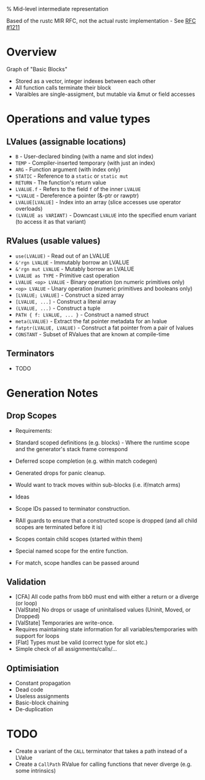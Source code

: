 % Mid-level intermediate representation

Based of the rustc MIR RFC, not the actual rustc implementation -
See [RFC #1211](https://github.com/rust-lang/rfcs/blob/master/text/1211-mir.md)


Overview
========

Graph of "Basic Blocks"
- Stored as a vector, integer indexes between each other
- All function calls terminate their block
- Varaibles are single-assigment, but mutable via &mut or field accesses


Operations and value types
=====

LValues (assignable locations)
------------------------------

- `B` - User-declared binding (with a name and slot index)
- `TEMP` - Compiler-inserted temporary (with just an index)
- `ARG` - Function argument (with index only)
- `STATIC` - Reference to a `static` or `static mut`
- `RETURN` - The function's return value
- `LVALUE.f` - Refers to the field `f` of the inner `LVALUE`
- `*LVALUE` - Dereference a pointer (&-ptr or rawptr)
- `LVALUE[LVALUE]` - Index into an array (slice accesses use operator overloads)
- `(LVALUE as VARIANT)` - Downcast `LVALUE` into the specified enum variant (to access it as that variant)

RValues (usable values)
-----------------------

- `use(LVALUE)` - Read out of an LVALUE
- `&'rgn LVALUE` - Immutably borrow an LVALUE
- `&'rgn mut LVALUE` - Mutably borrow an LVALUE
- `LVALUE as TYPE` - Primitive cast operation
- `LVALUE <op> LVALUE` - Binary operation (on numeric primitives only)
- `<op> LVALUE` - Unary operation (numeric primitives and booleans only)
- `[LVALUE; LVALUE]` - Construct a sized array
- `[LVALUE, ...]` - Construct a literal array
- `(LVALUE, ...)` - Construct a tuple
- `PATH { f: LVALUE, ... }` - Construct a named struct
- `meta(LVALUE)` - Extract the fat pointer metadata for an lvalue
- `fatptr(LVALUE, LVALUE)` - Construct a fat pointer from a pair of lvalues
- `CONSTANT` - Subset of RValues that are known at compile-time

Terminators
-----------
- TODO

Generation Notes
================

Drop Scopes
-----------

- Requirements:
 - Standard scoped definitions (e.g. blocks) - Where the runtime scope and the generator's stack frame correspond
 - Deferred scope completion (e.g. within match codegen)
 - Generated drops for panic cleanup.
 - Would want to track moves within sub-blocks (i.e. if/match arms)

- Ideas
 - Scope IDs passed to terminator construction.
 - RAII guards to ensure that a constructed scope is dropped (and all child scopes are terminated before it is)
 - Scopes contain child scopes (started within them)
 - Special named scope for the entire function.
 - For match, scope handles can be passed around


Validation
----------
- [CFA] All code paths from bb0 must end with either a return or a diverge (or loop)
- [ValState] No drops or usage of uninitalised values (Uninit, Moved, or Dropped)
- [ValState] Temporaries are write-once.
 - Requires maintaining state information for all variables/temporaries with support for loops
- [Flat] Types must be valid (correct type for slot etc.)
 - Simple check of all assignments/calls/...

Optimisiation
-------------
- Constant propagation
- Dead code
- Useless assignments
- Basic-block chaining
- De-duplication


TODO
====
- Create a variant of the `CALL` terminator that takes a path instead of a LValue
- Create a `CallPath` RValue for calling functions that never diverge (e.g. some intrinsics)

